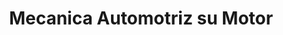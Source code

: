 ---
title: "Mecanica Automotriz su Motor"
url: /quito/mecanica-automotriz-su-motor/
shop: reparación de automóviles
---